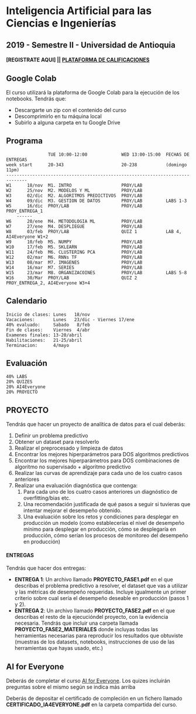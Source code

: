 # Inteligencia Artificial para las Ciencias e Ingenierías

## 2019 - Semestre II - Universidad de Antioquia

#### [REGISTRATE AQUI] || [PLATAFORMA DE CALIFICACIONES](https://m3g87w9l3k.execute-api.us-west-2.amazonaws.com/dev/rlxmooc/web/login)



## Google Colab

El curso utilizará la plataforma de Google Colab para la ejecución de los notebooks. Tendrás que:

- Descargarte un zip con el contenido del curso
- Descomprimirlo en tu máquina local
- Subirlo a alguna carpeta en tu Google Drive

## Programa
                    TUE 10:00-12:00             WED 13:00-15:00  FECHAS DE ENTREGAS
    week start      20-343                      20-238           (domingo 11pm)
    ------------------------------------------------------------------------------
    W1      18/nov  M1. INTRO                   PROY/LAB
    W2      25/nov  M2. MODELOS Y ML            PROY/LAB
    W3      02/dic  M2. ALGORITMOS PREDICTIVOS  PROY/LAB
    W4      09/dic  M3. GESTION DE DATOS        PROY/LAB         LABS 1-3
    W5      16/dic  PROY/LAB                    PROY/LAB         PROY_ENTREGA_1
        ------
    W6      20/ene  M4. METODOLOGIA ML          PROY/LAB
    W7      27/ene  M4. DESPLIEGUE              PROY/LAB         
    W8      03/feb  PROY/LAB                    QUIZ 1           LAB 4, AI4Everyone W1+2
    W9      10/feb  M5. NUMPY                   PROY/LAB         
    W10     17/feb  M5. SKLEARN                 PROY/LAB         
    W11     24/feb  M6. CLUSTERING PCA          PROY/LAB
    W12     02/mar  M6. RNNs TF                 PROY/LAB
    W13     08/mar  M7. IMAGENES                PROY/LAB
    W14     16/mar  M7. SERIES                  PROY/LAB
    W15     23/mar  M8. ORGANIZACOINES          PROY/LAB         LABS 5-8
    W16     30/Mar  PROY/LAB                    QUIZ 2           PROY_ENTREGA_2, AI4Everyone W3+4


## Calendario

    Inicio de clases: Lunes   18/nov
    Vacaciones:       Lunes   23/dic - Viernes 17/ene
    40% evaluado:     Sabado   8/feb
    Fin de clases:    Viernes  4/abr
    Examenes finales: 13-20/abril
    Habilitaciones:   21-25/abril
    Terminacion:      4/mayo

## Evaluación

    40% LABS
    20% QUIZES
    20% AI4Everyone
    20% PROYECTO

## PROYECTO

Tendrás que hacer un proyecto de analítica de datos para el cual deberás:

1. Definir un problema predictivo
2. Obtener un dataset para resolverlo
3. Realizar el preprocesado y limpieza de datos
4. Encontrar los mejores hiperparámetros para DOS algoritmos predictivos
5. Encontrar los mejores hiperparámetros para DOS combinaciones de algoritmo no supervisado + algoritmo predictivo
6. Realizar las curvas de aprendizaje  para cada uno de los cuatro casos anteriores
7. Realizar una evaluación diagnóstica que contenga:
    1. Para cada uno de los cuatro casos anteriores un diagnóstico de overfitting/bias etc.
    1. Una recomendación justificada de qué pasos a seguir si tuvieras que intentar mejorar el desempeño obtenido.
    1. Una evaluación sobre los retos y condiciones para desplegar en producción un modelo (como establecerías el nivel de desempeño mínimo para desplegar en producción, cómo se desplegaría en producción, cómo serían los procesos de monitoreo del desempeño en producción)

#### ENTREGAS

Tendrás que hacer dos entregas:

- **ENTREGA 1**: Un archivo llamado **PROYECTO_FASE1.pdf** en el que describas el problema predictivo a resolver, el dataset que vas a utilizar y las métricas de desempeño requeridas. Incluye igualmente un primer criterio sobre cual sería el desempeño deseable en producción (pasos 1 y 2).
- **ENTREGA 2**: Un archivo llamado **PROYECTO_FASE2.pdf** en el que describas el resto de la ejecucióndel proyecto, con la evidencia necesaria. Tendrás que incluir una carpeta llamada **PROYECTO_FASE2_MATERIALES** donde incluyas todas las herramientas necesarias para reproducir los resultados que obtuviste (muestras de los datasets, notebooks, instrucciones de uso de las herramientas que hayas usado, etc.)

## AI for Everyone

Deberás de completar el curso [AI for Everyone](https://www.deeplearning.ai/ai-for-everyone/). Los quizes incluirán preguntas sobre el mismo según se indica más arriba

Deberás de depositar el certificado de compleción en un fichero llamado **CERTIFICADO_IA4EVERYONE.pdf** en la carpeta compartida del curso.
